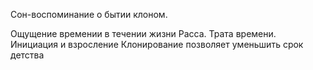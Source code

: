 Сон-воспоминание о бытии клоном.

Ощущение времении в течении жизни Расса. Трата времени.
Инициация и взросление
Клонирование позволяет уменьшить срок детства
